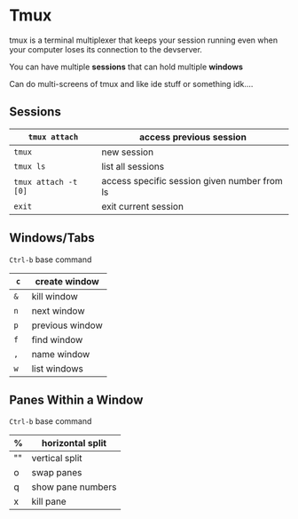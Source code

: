 # Tmux

tmux is a terminal multiplexer that keeps your session running even when your computer loses its connection to the devserver.

You can have multiple **sessions** that can hold multiple **windows** 

Can do multi-screens of tmux and like ide stuff or something idk.... 

## Sessions

| `tmux attach`        | access previous session                      |
| -------------------- | -------------------------------------------- |
| `tmux`               | new session                                  |
| `tmux ls`            | list all sessions                            |
| `tmux attach -t [0]` | access specific session given number from ls |
| `exit`               | exit current session                         |

## Windows/Tabs

`Ctrl-b` base command 

| `c`  | create window   |
| ---- | --------------- |
| `&`  | kill window     |
| `n ` | next window     |
| `p`  | previous window |
| `f`  | find window     |
| `,`  | name window     |
| `w`  | list windows    |

## Panes Within a Window

`Ctrl-b` base command 

| %    | horizontal split  |
| ---- | ----------------- |
| ""   | vertical split    |
| o    | swap panes        |
| q    | show pane numbers |
| x    | kill pane         |

